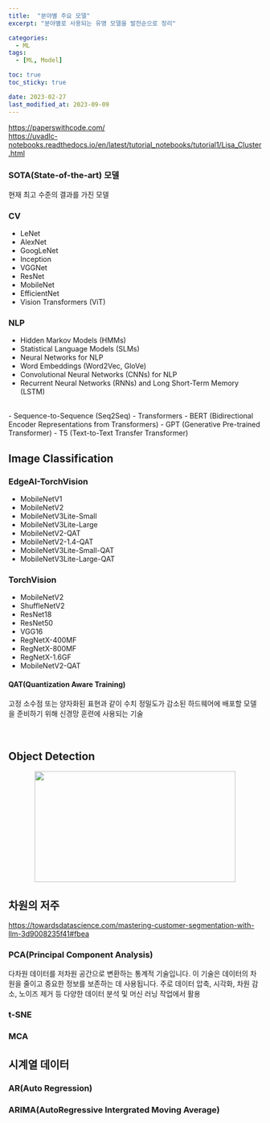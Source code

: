 ```yaml
---
title:  "분야별 주요 모델"
excerpt: "분야별로 사용되는 유명 모델을 발전순으로 정리"

categories:
  - ML
tags:
  - [ML, Model]

toc: true
toc_sticky: true

date: 2023-02-27
last_modified_at: 2023-09-09
---
```


https://paperswithcode.com/  
https://uvadlc-notebooks.readthedocs.io/en/latest/tutorial_notebooks/tutorial1/Lisa_Cluster.html  

### SOTA(State-of-the-art) 모델  
현재 최고 수준의 결과를 가진 모델  

### CV  
- LeNet  
- AlexNet  
- GoogLeNet  
- Inception  
- VGGNet  
- ResNet  
- MobileNet  
- EfficientNet  
- Vision Transformers (ViT)  

### NLP  
- Hidden Markov Models (HMMs)  
- Statistical Language Models (SLMs)  
- Neural Networks for NLP  
- Word Embeddings (Word2Vec, GloVe)  
- Convolutional Neural Networks (CNNs) for NLP  
- Recurrent Neural Networks (RNNs) and Long Short-Term Memory (LSTM)  
<br>  
- Sequence-to-Sequence (Seq2Seq)  
- Transformers  
- BERT (Bidirectional Encoder Representations from Transformers)  
- GPT (Generative Pre-trained Transformer)  
- T5 (Text-to-Text Transfer Transformer)  


## Image Classification  
### EdgeAI-TorchVision  
- MobileNetV1  
- MobileNetV2  
- MobileNetV3Lite-Small  
- MobileNetV3Lite-Large  
- MobileNetV2-QAT  
- MobileNetV2-1.4-QAT  
- MobileNetV3Lite-Small-QAT  
- MobileNetV3Lite-Large-QAT  

### TorchVision  
- MobileNetV2  
- ShuffleNetV2  
- ResNet18  
- ResNet50  
- VGG16  
- RegNetX-400MF  
- RegNetX-800MF  
- RegNetX-1.6GF  
- MobileNetV2-QAT  

#### QAT(Quantization Aware Training)  
고정 소수점 또는 양자화된 표현과 같이 수치 정밀도가 감소된 하드웨어에 배포할 모델을 준비하기 위해 신경망 훈련에 사용되는 기술  
<br><br>  

## Object Detection  
<div align="center">  
<img src="https://github.com/csh44017/csh44017.github.io/assets/77605589/8d714078-af14-4d34-8a3b-e9983e41718b" width="400" height="220">  
</div>  

## 차원의 저주  
https://towardsdatascience.com/mastering-customer-segmentation-with-llm-3d9008235f41#fbea  
### PCA(Principal Component Analysis)  
다차원 데이터를 저차원 공간으로 변환하는 통계적 기술입니다. 이 기술은 데이터의 차원을 줄이고 중요한 정보를 보존하는 데 사용됩니다. 주로 데이터 압축, 시각화, 차원 감소, 노이즈 제거 등 다양한 데이터 분석 및 머신 러닝 작업에서 활용  
### t-SNE  
### MCA  

## 시계열 데이터  
### AR(Auto Regression)  

### ARIMA(AutoRegressive Intergrated Moving Average)  
